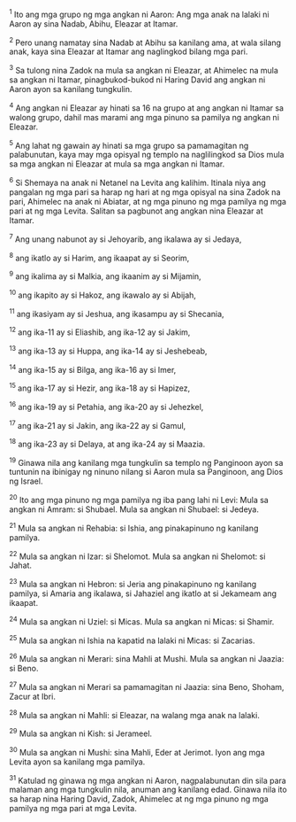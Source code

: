 <sup>1</sup>
Ito ang mga grupo ng mga angkan ni Aaron: Ang mga anak na lalaki ni Aaron ay sina Nadab, Abihu, Eleazar at Itamar. 

<sup>2</sup>
Pero unang namatay sina Nadab at Abihu sa kanilang ama, at wala silang anak, kaya sina Eleazar at Itamar ang naglingkod bilang mga pari. 

<sup>3</sup>
Sa tulong nina Zadok na mula sa angkan ni Eleazar, at Ahimelec na mula sa angkan ni Itamar, pinagbukod-bukod ni Haring David ang angkan ni Aaron ayon sa kanilang tungkulin. 

<sup>4</sup>
Ang angkan ni Eleazar ay hinati sa 16 na grupo at ang angkan ni Itamar sa walong grupo, dahil mas marami ang mga pinuno sa pamilya ng angkan ni Eleazar. 

<sup>5</sup>
Ang lahat ng gawain ay hinati sa mga grupo sa pamamagitan ng palabunutan, kaya may mga opisyal ng templo na naglilingkod sa Dios mula sa mga angkan ni Eleazar at mula sa mga angkan ni Itamar. 

<sup>6</sup>
Si Shemaya na anak ni Netanel na Levita ang kalihim. Itinala niya ang pangalan ng mga pari sa harap ng hari at ng mga opisyal na sina Zadok na pari, Ahimelec na anak ni Abiatar, at ng mga pinuno ng mga pamilya ng mga pari at ng mga Levita. Salitan sa pagbunot ang angkan nina Eleazar at Itamar. 

<sup>7</sup>
Ang unang nabunot ay si Jehoyarib, ang ikalawa ay si Jedaya, 

<sup>8</sup>
ang ikatlo ay si Harim, ang ikaapat ay si Seorim, 

<sup>9</sup>
ang ikalima ay si Malkia, ang ikaanim ay si Mijamin, 

<sup>10</sup>
ang ikapito ay si Hakoz, ang ikawalo ay si Abijah, 

<sup>11</sup>
ang ikasiyam ay si Jeshua, ang ikasampu ay si Shecania, 

<sup>12</sup>
ang ika-11 ay si Eliashib, ang ika-12 ay si Jakim, 

<sup>13</sup>
ang ika-13 ay si Huppa, ang ika-14 ay si Jeshebeab, 

<sup>14</sup>
ang ika-15 ay si Bilga, ang ika-16 ay si Imer, 

<sup>15</sup>
ang ika-17 ay si Hezir, ang ika-18 ay si Hapizez, 

<sup>16</sup>
ang ika-19 ay si Petahia, ang ika-20 ay si Jehezkel, 

<sup>17</sup>
ang ika-21 ay si Jakin, ang ika-22 ay si Gamul, 

<sup>18</sup>
ang ika-23 ay si Delaya, at ang ika-24 ay si Maazia. 

<sup>19</sup>
Ginawa nila ang kanilang mga tungkulin sa templo ng Panginoon ayon sa tuntunin na ibinigay ng ninuno nilang si Aaron mula sa Panginoon, ang Dios ng Israel.

<sup>20</sup>
Ito ang mga pinuno ng mga pamilya ng iba pang lahi ni Levi: Mula sa angkan ni Amram: si Shubael. Mula sa angkan ni Shubael: si Jedeya. 

<sup>21</sup>
Mula sa angkan ni Rehabia: si Ishia, ang pinakapinuno ng kanilang pamilya. 

<sup>22</sup>
Mula sa angkan ni Izar: si Shelomot. Mula sa angkan ni Shelomot: si Jahat. 

<sup>23</sup>
Mula sa angkan ni Hebron: si Jeria ang pinakapinuno ng kanilang pamilya, si Amaria ang ikalawa, si Jahaziel ang ikatlo at si Jekameam ang ikaapat. 

<sup>24</sup>
Mula sa angkan ni Uziel: si Micas. Mula sa angkan ni Micas: si Shamir. 

<sup>25</sup>
Mula sa angkan ni Ishia na kapatid na lalaki ni Micas: si Zacarias. 

<sup>26</sup>
Mula sa angkan ni Merari: sina Mahli at Mushi. Mula sa angkan ni Jaazia: si Beno. 

<sup>27</sup>
Mula sa angkan ni Merari sa pamamagitan ni Jaazia: sina Beno, Shoham, Zacur at Ibri. 

<sup>28</sup>
Mula sa angkan ni Mahli: si Eleazar, na walang mga anak na lalaki. 

<sup>29</sup>
Mula sa angkan ni Kish: si Jerameel. 

<sup>30</sup>
Mula sa angkan ni Mushi: sina Mahli, Eder at Jerimot. Iyon ang mga Levita ayon sa kanilang mga pamilya. 

<sup>31</sup>
Katulad ng ginawa ng mga angkan ni Aaron, nagpalabunutan din sila para malaman ang mga tungkulin nila, anuman ang kanilang edad. Ginawa nila ito sa harap nina Haring David, Zadok, Ahimelec at ng mga pinuno ng mga pamilya ng mga pari at mga Levita.